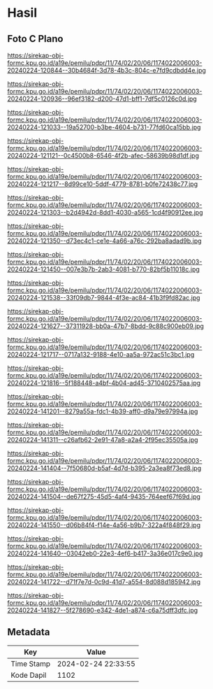 # Hasil

## Foto C Plano

https://sirekap-obj-formc.kpu.go.id/a19e/pemilu/pdpr/11/74/02/20/06/1174022006003-20240224-120844--30b4684f-3d78-4b3c-804c-e7fd9cdbdd4e.jpg

https://sirekap-obj-formc.kpu.go.id/a19e/pemilu/pdpr/11/74/02/20/06/1174022006003-20240224-120936--96ef3182-d200-47d1-bff1-7df5c0126c0d.jpg

https://sirekap-obj-formc.kpu.go.id/a19e/pemilu/pdpr/11/74/02/20/06/1174022006003-20240224-121033--19a52700-b3be-4604-b731-77fd60ca15bb.jpg

https://sirekap-obj-formc.kpu.go.id/a19e/pemilu/pdpr/11/74/02/20/06/1174022006003-20240224-121121--0c4500b8-6546-4f2b-afec-58639b98d1df.jpg

https://sirekap-obj-formc.kpu.go.id/a19e/pemilu/pdpr/11/74/02/20/06/1174022006003-20240224-121217--8d99ce10-5ddf-4779-8781-b0fe72438c77.jpg

https://sirekap-obj-formc.kpu.go.id/a19e/pemilu/pdpr/11/74/02/20/06/1174022006003-20240224-121303--b2d4942d-8dd1-4030-a565-1cd4f90912ee.jpg

https://sirekap-obj-formc.kpu.go.id/a19e/pemilu/pdpr/11/74/02/20/06/1174022006003-20240224-121350--d73ec4c1-ce1e-4a66-a76c-292ba8adad9b.jpg

https://sirekap-obj-formc.kpu.go.id/a19e/pemilu/pdpr/11/74/02/20/06/1174022006003-20240224-121450--007e3b7b-2ab3-4081-b770-82bf5b11018c.jpg

https://sirekap-obj-formc.kpu.go.id/a19e/pemilu/pdpr/11/74/02/20/06/1174022006003-20240224-121538--33f09db7-9844-4f3e-ac84-41b3f9fd82ac.jpg

https://sirekap-obj-formc.kpu.go.id/a19e/pemilu/pdpr/11/74/02/20/06/1174022006003-20240224-121627--37311928-bb0a-47b7-8bdd-9c88c900eb09.jpg

https://sirekap-obj-formc.kpu.go.id/a19e/pemilu/pdpr/11/74/02/20/06/1174022006003-20240224-121717--0717a132-9188-4e10-aa5a-972ac51c3bc1.jpg

https://sirekap-obj-formc.kpu.go.id/a19e/pemilu/pdpr/11/74/02/20/06/1174022006003-20240224-121816--5f188448-a4bf-4b04-ad45-3710402575aa.jpg

https://sirekap-obj-formc.kpu.go.id/a19e/pemilu/pdpr/11/74/02/20/06/1174022006003-20240224-141201--8279a55a-fdc1-4b39-aff0-d9a79e97994a.jpg

https://sirekap-obj-formc.kpu.go.id/a19e/pemilu/pdpr/11/74/02/20/06/1174022006003-20240224-141311--c26afb62-2e91-47a8-a2a4-2f95ec35505a.jpg

https://sirekap-obj-formc.kpu.go.id/a19e/pemilu/pdpr/11/74/02/20/06/1174022006003-20240224-141404--7f50680d-b5af-4d7d-b395-2a3ea8f73ed8.jpg

https://sirekap-obj-formc.kpu.go.id/a19e/pemilu/pdpr/11/74/02/20/06/1174022006003-20240224-141504--de67f275-45d5-4af4-9435-764eef67f69d.jpg

https://sirekap-obj-formc.kpu.go.id/a19e/pemilu/pdpr/11/74/02/20/06/1174022006003-20240224-141550--d06b84f4-f14e-4a56-b9b7-322a4f848f29.jpg

https://sirekap-obj-formc.kpu.go.id/a19e/pemilu/pdpr/11/74/02/20/06/1174022006003-20240224-141640--03042eb0-22e3-4ef6-b417-3a36e017c9e0.jpg

https://sirekap-obj-formc.kpu.go.id/a19e/pemilu/pdpr/11/74/02/20/06/1174022006003-20240224-141722--d71f7e7d-0c9d-41d7-a554-8d088d185942.jpg

https://sirekap-obj-formc.kpu.go.id/a19e/pemilu/pdpr/11/74/02/20/06/1174022006003-20240224-141827--5f278690-e342-4de1-a874-c6a75dff3dfc.jpg


## Metadata

| Key        | Value               |
| ---------- | ------------------- |
| Time Stamp | 2024-02-24 22:33:55 |
| Kode Dapil | 1102                |



